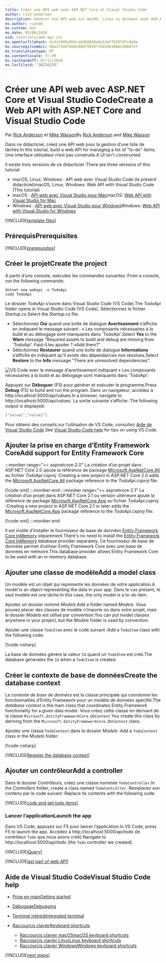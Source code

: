 ```yaml
---
title: Créer une API web avec ASP.NET Core et Visual Studio Code
author: rick-anderson
description: Générer une API web sur macOS, Linux ou Windows avec ASP.NET Core MVC et Visual Studio Code
ms.author: riande
ms.custom: mvc
ms.date: 05/08/2018
uid: tutorials/web-api-vsc
ms.openlocfilehash: 4c41c949a9b5ca8db8928a0a53aff928fd7c8a4e
ms.sourcegitcommit: b8a2f14bf8dd346d7592977642b610bbcb0b0757
ms.translationtype: HT
ms.contentlocale: fr-FR
ms.lasthandoff: 07/11/2018
ms.locfileid: "38216235"
---
```

# <a name="create-a-web-api-with-aspnet-core-and-visual-studio-code"></a><span data-ttu-id="d1db5-103">Créer une API web avec ASP.NET Core et Visual Studio Code</span><span class="sxs-lookup"><span data-stu-id="d1db5-103">Create a Web API with ASP.NET Core and Visual Studio Code</span></span>

<span data-ttu-id="d1db5-104">Par [Rick Anderson](https://twitter.com/RickAndMSFT) et [Mike Wasson](https://github.com/mikewasson)</span><span class="sxs-lookup"><span data-stu-id="d1db5-104">By [Rick Anderson](https://twitter.com/RickAndMSFT) and [Mike Wasson](https://github.com/mikewasson)</span></span>

<span data-ttu-id="d1db5-105">Dans ce didacticiel, créez une API web pour la gestion d’une liste de tâches.</span><span class="sxs-lookup"><span data-stu-id="d1db5-105">In this tutorial, build a web API for managing a list of "to-do" items.</span></span> <span data-ttu-id="d1db5-106">Une interface utilisateur n’est pas construite.</span><span class="sxs-lookup"><span data-stu-id="d1db5-106">A UI isn't constructed.</span></span>

<span data-ttu-id="d1db5-107">Il existe trois versions de ce didacticiel :</span><span class="sxs-lookup"><span data-stu-id="d1db5-107">There are three versions of this tutorial:</span></span>

* <span data-ttu-id="d1db5-108">macOS, Linux, Windows : API web avec Visual Studio Code (le présent didacticiel)</span><span class="sxs-lookup"><span data-stu-id="d1db5-108">macOS, Linux, Windows: Web API with Visual Studio Code (This tutorial)</span></span>
* <span data-ttu-id="d1db5-109">macOS : [API web avec Visual Studio pour Mac](xref:tutorials/first-web-api-mac)</span><span class="sxs-lookup"><span data-stu-id="d1db5-109">macOS: [Web API with Visual Studio for Mac](xref:tutorials/first-web-api-mac)</span></span>
* <span data-ttu-id="d1db5-110">Windows : [API web avec Visual Studio pour Windows](xref:tutorials/first-web-api)</span><span class="sxs-lookup"><span data-stu-id="d1db5-110">Windows: [Web API with Visual Studio for Windows](xref:tutorials/first-web-api)</span></span>

<!-- WARNING: The code AND images in this doc are used by uid: tutorials/web-api-vsc, tutorials/first-web-api-mac and tutorials/first-web-api. If you change any code/images in this tutorial, update uid: tutorials/web-api-vsc -->

[!INCLUDE[template files](../includes/webApi/intro.md)]

## <a name="prerequisites"></a><span data-ttu-id="d1db5-111">Prérequis</span><span class="sxs-lookup"><span data-stu-id="d1db5-111">Prerequisites</span></span>

[!INCLUDE[prerequisites](~/includes/net-core-prereqs-vscode.md)]

## <a name="create-the-project"></a><span data-ttu-id="d1db5-112">Créer le projet</span><span class="sxs-lookup"><span data-stu-id="d1db5-112">Create the project</span></span>

<span data-ttu-id="d1db5-113">À partir d’une console, exécutez les commandes suivantes :</span><span class="sxs-lookup"><span data-stu-id="d1db5-113">From a console, run the following commands:</span></span>

```console
dotnet new webapi -o TodoApi
code TodoApi
```

<span data-ttu-id="d1db5-114">Le dossier *TodoApi* s’ouvre dans Visual Studio Code (VS Code).</span><span class="sxs-lookup"><span data-stu-id="d1db5-114">The *TodoApi* folder opens in Visual Studio Code (VS Code).</span></span> <span data-ttu-id="d1db5-115">Sélectionnez le fichier *Startup.cs*.</span><span class="sxs-lookup"><span data-stu-id="d1db5-115">Select the *Startup.cs* file.</span></span>

* <span data-ttu-id="d1db5-116">Sélectionnez **Oui** quand une boîte de dialogue **Avertissement** s’affiche en indiquant le message suivant : « Les composants nécessaires à la build et au débogage sont manquants dans 'TodoApi'.</span><span class="sxs-lookup"><span data-stu-id="d1db5-116">Select **Yes** to the **Warn** message "Required assets to build and debug are missing from 'TodoApi'.</span></span> <span data-ttu-id="d1db5-117">Faut-il les ajouter ? »</span><span class="sxs-lookup"><span data-stu-id="d1db5-117">Add them?"</span></span>
* <span data-ttu-id="d1db5-118">Sélectionnez **Restaurer** quand une boîte de dialogue **Informations** s’affiche en indiquant qu’il existe des dépendances non résolues.</span><span class="sxs-lookup"><span data-stu-id="d1db5-118">Select **Restore** to the **Info** message "There are unresolved dependencies".</span></span>

<!-- uid: tutorials/first-mvc-app-xplat/start-mvc uses the pic below. If you change it, make sure it's consistent -->

![VS Code avec le message d’avertissement indiquant « Les composants nécessaires à la build et au débogage sont manquants dans 'TodoApi'.](web-api-vsc/_static/vsc_restore.png)

<span data-ttu-id="d1db5-122">Appuyez sur **Déboguer** (F5) pour générer et exécuter le programme.</span><span class="sxs-lookup"><span data-stu-id="d1db5-122">Press **Debug** (F5) to build and run the program.</span></span> <span data-ttu-id="d1db5-123">Dans un navigateur, accédez à http://localhost:5000/api/values.</span><span class="sxs-lookup"><span data-stu-id="d1db5-123">In a browser, navigate to http://localhost:5000/api/values.</span></span> <span data-ttu-id="d1db5-124">La sortie suivante s’affiche :</span><span class="sxs-lookup"><span data-stu-id="d1db5-124">The following output is displayed:</span></span>

```json
["value1","value2"]
```

<span data-ttu-id="d1db5-125">Pour obtenir des conseils sur l’utilisation de VS Code, consultez [Aide de Visual Studio Code](#visual-studio-code-help).</span><span class="sxs-lookup"><span data-stu-id="d1db5-125">See [Visual Studio Code help](#visual-studio-code-help) for tips on using VS Code.</span></span>

## <a name="add-support-for-entity-framework-core"></a><span data-ttu-id="d1db5-126">Ajouter la prise en charge d’Entity Framework Core</span><span class="sxs-lookup"><span data-stu-id="d1db5-126">Add support for Entity Framework Core</span></span>

:::moniker range="<= aspnetcore-2.0"
<span data-ttu-id="d1db5-127">La création d’un projet dans ASP.NET Core 2.0 ajoute la référence de package [Microsoft.AspNetCore.All](https://www.nuget.org/packages/Microsoft.AspNetCore.All) au fichier *TodoApi.csproj* :</span><span class="sxs-lookup"><span data-stu-id="d1db5-127">Creating a new project in ASP.NET Core 2.0 adds the [Microsoft.AspNetCore.All](https://www.nuget.org/packages/Microsoft.AspNetCore.All) package reference to the *TodoApi.csproj* file:</span></span>

[!code-xml[](first-web-api/samples/2.0/TodoApi/TodoApi.csproj?name=snippet_Metapackage&highlight=2)]
:::moniker-end
:::moniker range=">= aspnetcore-2.1"
<span data-ttu-id="d1db5-128">La création d’un projet dans ASP.NET Core 2.1 ou version ultérieure ajoute la référence de package [Microsoft.AspNetCore.App](https://www.nuget.org/packages/Microsoft.AspNetCore.App) au fichier *TodoApi.csproj* :</span><span class="sxs-lookup"><span data-stu-id="d1db5-128">Creating a new project in ASP.NET Core 2.1 or later adds the [Microsoft.AspNetCore.App](https://www.nuget.org/packages/Microsoft.AspNetCore.App) package reference to the *TodoApi.csproj* file:</span></span>

[!code-xml[](first-web-api/samples/2.1/TodoApi/TodoApi.csproj?name=snippet_Metapackage&highlight=2)]
:::moniker-end

<span data-ttu-id="d1db5-129">Il est inutile d’installer le fournisseur de base de données [Entity Framework Core InMemory](/ef/core/providers/in-memory/) séparément.</span><span class="sxs-lookup"><span data-stu-id="d1db5-129">There's no need to install the [Entity Framework Core InMemory](/ef/core/providers/in-memory/) database provider separately.</span></span> <span data-ttu-id="d1db5-130">Ce fournisseur de base de données permet d’utiliser Entity Framework Core avec une base de données en mémoire.</span><span class="sxs-lookup"><span data-stu-id="d1db5-130">This database provider allows Entity Framework Core to be used with an in-memory database.</span></span>

## <a name="add-a-model-class"></a><span data-ttu-id="d1db5-131">Ajouter une classe de modèle</span><span class="sxs-lookup"><span data-stu-id="d1db5-131">Add a model class</span></span>

<span data-ttu-id="d1db5-132">Un modèle est un objet qui représente les données de votre application.</span><span class="sxs-lookup"><span data-stu-id="d1db5-132">A model is an object representing the data in your app.</span></span> <span data-ttu-id="d1db5-133">Dans le cas présent, le seul modèle est une tâche.</span><span class="sxs-lookup"><span data-stu-id="d1db5-133">In this case, the only model is a to-do item.</span></span>

<span data-ttu-id="d1db5-134">Ajoutez un dossier nommé *Models*.</span><span class="sxs-lookup"><span data-stu-id="d1db5-134">Add a folder named *Models*.</span></span> <span data-ttu-id="d1db5-135">Vous pouvez placer des classes de modèle n’importe où dans votre projet, mais le dossier *Models* est utilisé par convention.</span><span class="sxs-lookup"><span data-stu-id="d1db5-135">You can put model classes anywhere in your project, but the *Models* folder is used by convention.</span></span>

<span data-ttu-id="d1db5-136">Ajouter une classe `TodoItem` avec le code suivant :</span><span class="sxs-lookup"><span data-stu-id="d1db5-136">Add a `TodoItem` class with the following code:</span></span>

[!code-csharp[](first-web-api/samples/2.0/TodoApi/Models/TodoItem.cs)]

<span data-ttu-id="d1db5-137">La base de données génère la valeur `Id` quand un `TodoItem` est créé.</span><span class="sxs-lookup"><span data-stu-id="d1db5-137">The database generates the `Id` when a `TodoItem` is created.</span></span>

## <a name="create-the-database-context"></a><span data-ttu-id="d1db5-138">Créer le contexte de base de données</span><span class="sxs-lookup"><span data-stu-id="d1db5-138">Create the database context</span></span>

<span data-ttu-id="d1db5-139">Le *contexte de base de données* est la classe principale qui coordonne les fonctionnalités d’Entity Framework pour un modèle de données spécifié.</span><span class="sxs-lookup"><span data-stu-id="d1db5-139">The *database context* is the main class that coordinates Entity Framework functionality for a given data model.</span></span> <span data-ttu-id="d1db5-140">Vous créez cette classe en dérivant de la classe `Microsoft.EntityFrameworkCore.DbContext`.</span><span class="sxs-lookup"><span data-stu-id="d1db5-140">You create this class by deriving from the `Microsoft.EntityFrameworkCore.DbContext` class.</span></span>

<span data-ttu-id="d1db5-141">Ajoutez une classe `TodoContext` dans le dossier *Models* :</span><span class="sxs-lookup"><span data-stu-id="d1db5-141">Add a `TodoContext` class in the *Models* folder:</span></span>

[!code-csharp[](first-web-api/samples/2.0/TodoApi/Models/TodoContext.cs)]

[!INCLUDE[Register the database context](../includes/webApi/register_dbContext.md)]

## <a name="add-a-controller"></a><span data-ttu-id="d1db5-142">Ajouter un contrôleur</span><span class="sxs-lookup"><span data-stu-id="d1db5-142">Add a controller</span></span>

<span data-ttu-id="d1db5-143">Dans le dossier *Contrôleurs*, créez une classe nommée `TodoController`.</span><span class="sxs-lookup"><span data-stu-id="d1db5-143">In the *Controllers* folder, create a class named `TodoController`.</span></span> <span data-ttu-id="d1db5-144">Remplacez son contenu par le code suivant :</span><span class="sxs-lookup"><span data-stu-id="d1db5-144">Replace its contents with the following code:</span></span>

[!INCLUDE[code and get todo items](../includes/webApi/getTodoItems.md)]

### <a name="launch-the-app"></a><span data-ttu-id="d1db5-145">Lancer l’application</span><span class="sxs-lookup"><span data-stu-id="d1db5-145">Launch the app</span></span>

<span data-ttu-id="d1db5-146">Dans VS Code, appuyez sur F5 pour lancer l’application.</span><span class="sxs-lookup"><span data-stu-id="d1db5-146">In VS Code, press F5 to launch the app.</span></span> <span data-ttu-id="d1db5-147">Accédez à http://localhost:5000/api/todo (le contrôleur `Todo` que nous avons créé).</span><span class="sxs-lookup"><span data-stu-id="d1db5-147">Navigate to http://localhost:5000/api/todo (the `Todo` controller we created).</span></span>

[!INCLUDE[jQuery](../includes/webApi/add-jquery.md)]

[!INCLUDE[last part of web API](../includes/webApi/end.md)]

## <a name="visual-studio-code-help"></a><span data-ttu-id="d1db5-148">Aide de Visual Studio Code</span><span class="sxs-lookup"><span data-stu-id="d1db5-148">Visual Studio Code help</span></span>

* [<span data-ttu-id="d1db5-149">Prise en main</span><span class="sxs-lookup"><span data-stu-id="d1db5-149">Getting started</span></span>](https://code.visualstudio.com/docs)
* [<span data-ttu-id="d1db5-150">Débogage</span><span class="sxs-lookup"><span data-stu-id="d1db5-150">Debugging</span></span>](https://code.visualstudio.com/docs/editor/debugging)
* [<span data-ttu-id="d1db5-151">Terminal intégré</span><span class="sxs-lookup"><span data-stu-id="d1db5-151">Integrated terminal</span></span>](https://code.visualstudio.com/docs/editor/integrated-terminal)
* [<span data-ttu-id="d1db5-152">Raccourcis clavier</span><span class="sxs-lookup"><span data-stu-id="d1db5-152">Keyboard shortcuts</span></span>](https://code.visualstudio.com/docs/getstarted/keybindings#_keyboard-shortcuts-reference)

  * [<span data-ttu-id="d1db5-153">Raccourcis clavier macOS</span><span class="sxs-lookup"><span data-stu-id="d1db5-153">macOS keyboard shortcuts</span></span>](https://code.visualstudio.com/shortcuts/keyboard-shortcuts-macos.pdf)
  * [<span data-ttu-id="d1db5-154">Raccourcis clavier Linux</span><span class="sxs-lookup"><span data-stu-id="d1db5-154">Linux keyboard shortcuts</span></span>](https://code.visualstudio.com/shortcuts/keyboard-shortcuts-linux.pdf)
  * [<span data-ttu-id="d1db5-155">Raccourcis clavier Windows</span><span class="sxs-lookup"><span data-stu-id="d1db5-155">Windows keyboard shortcuts</span></span>](https://code.visualstudio.com/shortcuts/keyboard-shortcuts-windows.pdf)

[!INCLUDE[next steps](../includes/webApi/next.md)]

